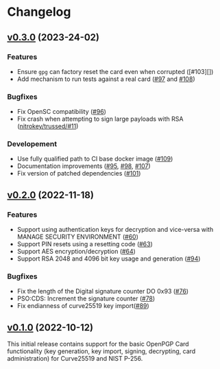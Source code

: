<!--
Copyright (C) 2022 Nitrokey GmbH
SPDX-License-Identifier: CC0-1.0
-->

# Changelog

## [v0.3.0][] (2023-24-02)

### Features

- Ensure `gpg` can factory reset the card even when corrupted ([#103][])
- Add mechanism to run tests against a real card ([#97][] and [#108][])

### Bugfixes

- Fix OpenSC compatibility ([#96][])
- Fix crash when attempting to sign large payloads with RSA ([nitrokey/trussed/#11][])

### Developement

- Use fully qualified path to CI base docker image ([#109][])
- Documentation improvements ([#95][], [#98][], [#107][])
- Fix version of patched dependencies ([#101][])

[#95]: https://github.com/Nitrokey/opcard-rs/pull/95
[#96]: https://github.com/Nitrokey/opcard-rs/pull/96
[#97]: https://github.com/Nitrokey/opcard-rs/pull/97
[#98]: https://github.com/Nitrokey/opcard-rs/pull/98
[#101]: https://github.com/Nitrokey/opcard-rs/pull/101
[#107]: https://github.com/Nitrokey/opcard-rs/pull/107
[#108]: https://github.com/Nitrokey/opcard-rs/pull/108
[#109]: https://github.com/Nitrokey/opcard-rs/pull/109
[nitrokey/trussed/#11]: https://github.com/Nitrokey/trussed/pull/11
[v0.3.0]: https://github.com/Nitrokey/opcard-rs/releases/tag/v0.3.0

## [v0.2.0][] (2022-11-18)

### Features

- Support using authentication keys for decryption and vice-versa with MANAGE SECURITY ENVIRONMENT ([#60][])
- Support PIN resets using a resetting code ([#63][])
- Support AES encryption/decryption ([#64][])
- Support RSA 2048 and 4096 bit key usage and generation ([#94][])

### Bugfixes

- Fix the length of the Digital signature counter DO 0x93 ([#76][])
- PSO:CDS: Increment the signature counter ([#78][])
- Fix endianness of curve25519 key import([#89][])

[#64]: https://github.com/Nitrokey/opcard-rs/pull/64
[#60]: https://github.com/Nitrokey/opcard-rs/pull/60
[#63]: https://github.com/Nitrokey/opcard-rs/pull/63
[#76]: https://github.com/Nitrokey/opcard-rs/pull/76
[#78]: https://github.com/Nitrokey/opcard-rs/pull/78
[#89]: https://github.com/Nitrokey/opcard-rs/pull/89
[#94]: https://github.com/Nitrokey/opcard-rs/pull/94

[v0.2.0]: https://github.com/Nitrokey/opcard-rs/compare/v0.1.0...v0.2.0

## [v0.1.0][] (2022-10-12)

This initial release contains support for the basic OpenPGP Card functionality
(key generation, key import, signing, decrypting, card administration) for
Curve25519 and NIST P-256.

[v0.1.0]: https://github.com/Nitrokey/opcard-rs/releases/tag/v0.1.0
